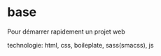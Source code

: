 # base
Pour démarrer rapidement un projet web

technologie: html, css, boileplate, sass(smacss), js
